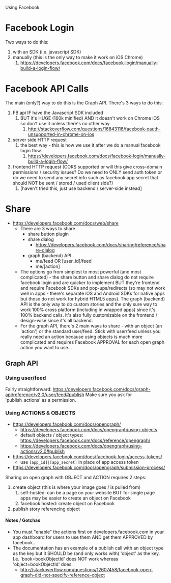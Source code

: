 Using Facebook


# Facebook Login
Two ways to do this:
1. with an SDK (i.e. javascript SDK)
2. manually (this is the only way to make it work on iOS Chrome)
	1. https://developers.facebook.com/docs/facebook-login/manually-build-a-login-flow/

	
# Facebook API Calls
The main (only?) way to do this is the Graph API. There's 3 ways to do this:
1. FB.api IF have the Javascript SDK included
	1. BUT it's HUGE (160k minified) AND it doesn't work on Chrome iOS so don't use it unless there's no other way
		1. http://stackoverflow.com/questions/16843116/facebook-oauth-unsupported-in-chrome-on-ios
2. server side HTTP request
	1. the best way - this is how we use it after we do a manual facebook login flow.
		1. https://developers.facebook.com/docs/facebook-login/manually-build-a-login-flow/
3. frontend HTTP request (CORS supported or will this give cross-domain permissions / security issues? Do we need to ONLY send auth token or do we need to send any secret info such as facebook app secret that should NOT be sent / stored / used client side?)
	1. [haven't tried this, just use backend / server-side instead]
	
	
# Share
- https://developers.facebook.com/docs/web/share
	- There are 3 ways to share
		- share button plugin
		- share dialog
			- https://developers.facebook.com/docs/sharing/reference/share-dialog
		- graph (backend) API
			- me/feed OR [user_id]/feed
			- me/[action]
	- The options go from simplest to most powerful (and most complicated) - the share button and share dialog do not require facebook login and are quicker to implement BUT they're frontend and require Facebook SDKs and pop-ups/redirects (so may not work well in apps - there's separate iOS and Android SDKs for native apps but those do not work for hybrid HTML5 apps). The graph (backend) API is the only way to do custom stories and the only sure way to work 100% cross platform (including in wrapped apps) since it's 100% backend calls. It's also fully customizable on the frontend / design-wise since it's all backend.
	- For the graph API, there's 2 main ways to share - with an object (an 'action') or the standard user/feed. Stick with user/feed unless you really need an action because using objects is much more complicated and requires Facebook APPROVAL for each open graph action you want to use...
	
## Graph API

### Using user/feed
Fairly straightforward: https://developers.facebook.com/docs/graph-api/reference/v2.0/user/feed#publish
Make sure you ask for 'publish_actions' as a permission.

### Using ACTIONS & OBJECTS
- https://developers.facebook.com/docs/opengraph/
	- https://developers.facebook.com/docs/opengraph/using-objects
	- default objects / object types: https://developers.facebook.com/docs/reference/opengraph/
	- https://developers.facebook.com/docs/opengraph/using-actions/v2.0#publish
- https://developers.facebook.com/docs/facebook-login/access-tokens/
	- use `[app_id]|[app_secret]` in place of app access token
- https://developers.facebook.com/docs/opengraph/submission-process/
	
Sharing on open graph with OBJECT and ACTION requires 2 steps:
1. create object (this is where your image goes / is pulled from)
	1. self-hosted: can be a page on your website BUT for single page apps may be easier to create an object on Facebook
	2. facebook hosted: create object on Facebook
2. publish story referencing object

#### Notes / Gotchas
- You must "enable" the actions first on developers.facebook.com in your app dashboard for users to use them AND get them APPROVED by facebook..
- The documentation has an example of a publish call with an object type as the key but it SHOULD be (and only works with) 'object' as the key. I.e. 'book=bookObjectId' does NOT work whereas 'object=bookObjectId' does.
	- http://stackoverflow.com/questions/12607458/facebook-open-graph-did-not-specify-reference-object